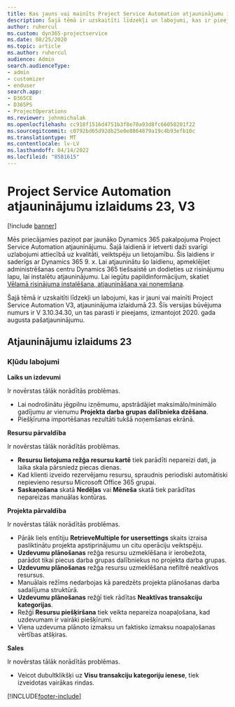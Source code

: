 ```yaml
---
title: Kas jauns vai mainīts Project Service Automation atjauninājumu izlaidumā 23, V3
description: Šajā tēmā ir uzskaitīti līdzekļi un labojumi, kas ir pieejami Project Service Automation atjauninājumu izlaidumā 23, V3.
author: ruhercul
ms.custom: dyn365-projectservice
ms.date: 08/25/2020
ms.topic: article
ms.author: ruhercul
audience: Admin
search.audienceType:
- admin
- customizer
- enduser
search.app:
- D365CE
- D365PS
- ProjectOperations
ms.reviewer: johnmichalak
ms.openlocfilehash: cc918f1516d4751b3f8e70a93d8fc66058201f22
ms.sourcegitcommit: c0792bd65d92db25e0e8864879a19c4b93efb10c
ms.translationtype: MT
ms.contentlocale: lv-LV
ms.lasthandoff: 04/14/2022
ms.locfileid: "8581615"
---
```

# <a name="project-service-automation-update-release-23-v3"></a>Project Service Automation atjauninājumu izlaidums 23, V3

[!include [banner](../includes/psa-now-project-operations.md)]

Mēs priecājamies paziņot par jaunāko Dynamics 365 pakalpojuma Project Service Automation atjauninājumu. Šajā laidienā ir ietverti daži svarīgi uzlabojumi attiecībā uz kvalitāti, veiktspēju un lietojamību. Šis laidiens ir saderīgs ar Dynamics 365 9. x. Lai atjauninātu šo laidienu, apmeklējiet administrēšanas centru Dynamics 365 tiešsaistē un dodieties uz risinājumu lapu, lai instalētu atjauninājumu. Lai iegūtu papildinformācijum, skatiet [Vēlamā risinājuma instalēšana, atjaunināšana vai noņemšana](/power-platform/admin/install-remove-preferred-solution).

Šajā tēmā ir uzskaitīti līdzekļi un labojumi, kas ir jauni vai mainīti Project Service Automation V3, atjauninājuma izlaidumā 23. Šīs versijas būvējuma numurs ir V 3.10.34.30, un tas parasti ir pieejams, izmantojot 2020. gada augusta pašatjauninājumu.

## <a name="update-release-23"></a>Atjauninājumu izlaidums 23

### <a name="bug-fixes"></a>Kļūdu labojumi

**Laiks un izdevumi**

Ir novērstas tālāk norādītās problēmas.
- Lai nodrošinātu jēgpilnu izņēmumu, apstrādājiet maksimālo/minimālo gadījumu ar vienumu **Projekta darba grupas dalībnieka dzēšana**.
- Piešķīruma importēšanas rezultāti tukšā noņemšanas ekrānā.

**Resursu pārvaldība**

Ir novērstas tālāk norādītās problēmas.

- **Resursu lietojuma režģa resursu kartē** tiek parādīti nepareizi dati, ja laika skala pārsniedz piecas dienas.
- Kad klienti izveido rezervējamu resursu, spraudnis periodiski automātiski nepievieno resursu Microsoft Office 365 grupai.
- **Saskaņošana** skatā **Nedēļas** vai **Mēneša** skatā tiek parādītas nepareizas manuālas kontūras.

**Projekta pārvaldība**

Ir novērstas tālāk norādītās problēmas.

- Pārāk liels entītiju **RetrieveMultiple for usersettings** skaits izraisa pasliktinātu projekta apstiprinājumu un citu operāciju veiktspēju.
- **Uzdevumu plānošanas** režģa resursu uzmeklēšana ir ierobežota, parādot tikai piecus darba grupas dalībniekus no projekta darba grupas. 
- **Uzdevumu plānošanas** režģa resursu uzmeklēšana nefiltrē neaktīvos resursus.
- Manuālais režīms nedarbojas kā paredzēts projekta plānošanas darba sadalījuma struktūrā.
- **Uzdevumu plānošanas** režģī tiek rādītas **Neaktīvas transakciju kategorijas**.
- Režģī **Resursu piešķiršana** tiek veikta nepareiza noapaļošana, kad uzdevumam ir vairāki piešķīrumi.
- Viena uzdevuma plānoto izmaksu un faktisko izmaksu noapaļošanas vērtības atšķiras.

**Sales**

Ir novērstas tālāk norādītās problēmas.

- Veicot dubultklikšķi uz **Visu transakciju kategoriju ienese**, tiek izveidotas vairākas rindas.


[!INCLUDE[footer-include](../includes/footer-banner.md)]
